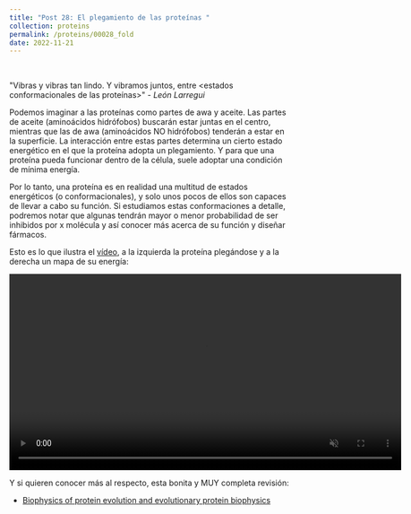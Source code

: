 ```yaml
---
title: "Post 28: El plegamiento de las proteínas "
collection: proteins
permalink: /proteins/00028_fold
date: 2022-11-21
---
```


&nbsp;


"Vibras y vibras tan lindo. Y vibramos juntos, entre <estados conformacionales de las proteínas>" - *León Larregui*

Podemos imaginar a las proteínas como partes de awa y aceite. Las partes de aceite (aminoácidos hidrófobos) buscarán estar juntas en el centro, mientras que las de awa (aminoácidos NO hidrófobos) tenderán a estar en la superficie. La interacción entre estas partes determina un cierto estado energético en el que la proteína adopta un plegamiento. Y para que una proteína pueda funcionar dentro de la célula, suele adoptar una condición de mínima energía. 

Por lo tanto, una proteína es en realidad una multitud de estados energéticos (o conformacionales), y solo unos pocos de ellos son capaces de llevar a cabo su función. Si estudiamos estas conformaciones a detalle, podremos notar que algunas tendrán mayor o menor probabilidad de ser inhibidos por x molécula y así conocer más acerca de su función y diseñar fármacos. 

Esto es lo que ilustra el [vídeo](https://youtu.be/YANAso8Jxrk), a la izquierda la proteína plegándose y a la derecha un mapa de su energía: 

<div>
<center>
<video width="700" autoplay="autoplay" loop="true" controls muted>
  <source src="/images/proteins/00027_energy.mp4" type="video/mp4">
  Your browser does not support the video tag.
</video>
</center>
</div>

Y si quieren conocer más al respecto, esta bonita y MUY completa revisión:
* [Biophysics of protein evolution and evolutionary protein biophysics](https://royalsocietypublishing.org/doi/10.1098/rsif.2014.0419)



